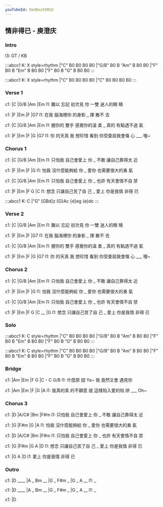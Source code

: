 ```yaml
---
youTubeId: OedQozXSM2U
---
```


## 情非得已 - 庾澄庆

### Intro

l3: GT / KB

:::abcc1
K: X style=rhythm
|"C" B0 B0 B0 B0 |"G/B" B0 B "Am" B B0 B0 |"F" B0 B "Em" B B0 B0 |"F" B0 B "G" B B0 B0
:::

:::abcc1
K: X style=rhythm
|"C" B0 B0 B0 B0 |"C" B0 B0 B0 B0
:::

### Verse 1

c1:     |C          |G/B       |Am      |Em
l1: 難以 忘記 初次見 你    一雙 迷人的眼 睛

c1:     |F       |Em       |F      |G7
l1: 在我 腦海裡你 的身影 _  揮 散不 去

c1:       |C              |G/B       |Am        |Em
l1: 握你的 雙手 感覺你的溫 柔  _ 真的 有點透不過 氣

c1:   |F        |Em         |F             |G     |G7
l1: 你 的天真 我 想珍惜 看到 你受委屈我會傷 心 ___ 喔~

### Chorus 1

c1:       |C         |G/B       |Am          |Em
l1: 只怕我 自己會愛上 你  _ 不敢 讓自己靠得太 近

c1:     |F           |Em       |F             |G
l1: 怕我 沒什麼能夠給 你 _ 愛你 也需要很大的勇 氣

c1:       |C         |G/B      |Am          |Em
l1: 只怕我 自己會愛上 你 _ 也許 有天會情不自 禁

c1:     |F             |Em       |F        G   |C
l1: 想念 只讓自己苦了自 己 _ 愛上 你是我情 非得 已

:::abcc1
K: C
|"G" [GBd]z {G}Ac {d}eg {e}dc
:::

### Verse 2

c1:     |C          |G/B       |Am      |Em
l1: 難以 忘記 初次見 你    一雙 迷人的眼 睛

c1:     |F       |Em       |F      |G7
l1: 在我 腦海裡你 的身影 _  揮 散不 去

c1:       |C              |G/B       |Am        |Em
l1: 握你的 雙手 感覺你的溫 柔  _ 真的 有點透不過 氣

c1:   |F        |Em         |F             |G     |G7
l1: 你 的天真 我 想珍惜 看到 你受委屈我會傷 心 ___ 喔~

### Chorus 2

c1:       |C         |G/B       |Am          |Em
l1: 只怕我 自己會愛上 你  _ 不敢 讓自己靠得太 近

c1:     |F           |Em       |F             |G
l1: 怕我 沒什麼能夠給 你 _ 愛你 也需要很大的勇 氣

c1:       |C         |G/B      |Am          |Em
l1: 只怕我 自己會愛上 你 _ 也許 有天會情不自 禁

c1:     |F             |Em       |F        G   |C  __  |G
l1: 想念 只讓自己苦了自 己 _ 愛上 你是我情 非得 已

### Solo

:::abcc1
K: C style=rhythm
|"C" B0 B0 B0 B0 |"G/B" B0 B "Am" B B0 B0 |"F" B0 B "Em" B B0 B0 |"F" B0 B "G" B B0 B0
:::

:::abcc1
K: C style=rhythm
|"C" B0 B0 B0 B0 |"G/B" B0 B "Am" B B0 B0 |"F" B0 B "Em" B B0 B0 |"F" B0 B "G" B B0 B0
:::

### Bridge

c1: |Am       |Em          |F        G     |C - C G/B
l1:     什麼原 因   Ya~  我 竟然又會 遇見你

c1: |Am        |Em           |F             |G     |A
l1:    我真的真   的不願意 就 這樣陷入愛的陷 阱 ___ Oh~

### Chorus 3

c1:       |D         |A/C#      |Bm          |F#m
l1: 只怕我 自己會愛上 你  _ 不敢 讓自己靠得太 近

c1:     |G           |F#m      |G             |A
l1: 怕我 沒什麼能夠給 你 _ 愛你 也需要很大的勇 氣

c1:       |D         |A/C#     |Bm          |F#m
l1: 只怕我 自己會愛上 你 _ 也許 有天會情不自 禁

c1:     |G             |F#m      |G        A   |D
l1: 想念 只讓自己苦了自 己 _ 愛上 你是我情 非得 已

c1:     |G        A   |D
l1: 愛上 你是我情 非得 已

### Outro

c1: |D ____ |A _ Bm __ |G _ F#m _ |G _ A __
l1:  _

c1: |D ____ |A _ Bm __ |G _ F#m _ |G _ A __
l1:  _

c1: |D
